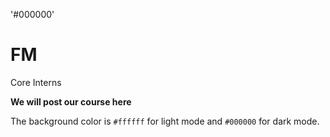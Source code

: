 '#000000'

# FM
Core Interns

**We will post our course here**

The background color is `#ffffff` for light mode and `#000000` for dark mode.


